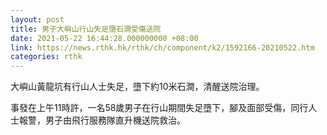 ```yaml
---
layout: post
title: 男子大嶼山行山失足墮石澗受傷送院
date: 2021-05-22 16:44:28.000000000 +08:00
link: https://news.rthk.hk/rthk/ch/component/k2/1592166-20210522.htm
categories: rthk
---
```


大嶼山黃龍坑有行山人士失足，墮下約10米石澗，清醒送院治理。

事發在上午11時許，一名58歲男子在行山期間失足墮下，腳及面部受傷，同行人士報警，男子由飛行服務隊直升機送院救治。
